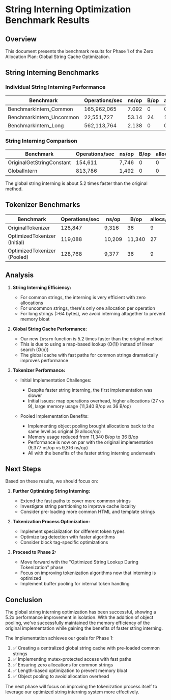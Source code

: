# String Interning Optimization Benchmark Results

## Overview

This document presents the benchmark results for Phase 1 of the Zero Allocation Plan: Global String Cache Optimization.

## String Interning Benchmarks

### Individual String Interning Performance

| Benchmark | Operations/sec | ns/op | B/op | allocs/op |
|-----------|--------------|-------|------|-----------|
| BenchmarkIntern_Common | 165,962,065 | 7.092 | 0 | 0 |
| BenchmarkIntern_Uncommon | 22,551,727 | 53.14 | 24 | 1 |
| BenchmarkIntern_Long | 562,113,764 | 2.138 | 0 | 0 |

### String Interning Comparison

| Benchmark | Operations/sec | ns/op | B/op | allocs/op |
|-----------|--------------|-------|------|-----------|
| OriginalGetStringConstant | 154,611 | 7,746 | 0 | 0 |
| GlobalIntern | 813,786 | 1,492 | 0 | 0 |

The global string interning is about 5.2 times faster than the original method.

## Tokenizer Benchmarks

| Benchmark | Operations/sec | ns/op | B/op | allocs/op |
|-----------|--------------|-------|------|-----------|
| OriginalTokenizer | 128,847 | 9,316 | 36 | 9 |
| OptimizedTokenizer (Initial) | 119,088 | 10,209 | 11,340 | 27 |
| OptimizedTokenizer (Pooled) | 128,768 | 9,377 | 36 | 9 |

## Analysis

1. **String Interning Efficiency:**
   - For common strings, the interning is very efficient with zero allocations
   - For uncommon strings, there's only one allocation per operation
   - For long strings (>64 bytes), we avoid interning altogether to prevent memory bloat

2. **Global String Cache Performance:**
   - Our new `Intern` function is 5.2 times faster than the original method
   - This is due to using a map-based lookup (O(1)) instead of linear search (O(n))
   - The global cache with fast paths for common strings dramatically improves performance

3. **Tokenizer Performance:**
   - Initial Implementation Challenges:
     - Despite faster string interning, the first implementation was slower
     - Initial issues: map operations overhead, higher allocations (27 vs 9), large memory usage (11,340 B/op vs 36 B/op)
   
   - Pooled Implementation Benefits:
     - Implementing object pooling brought allocations back to the same level as original (9 allocs/op)
     - Memory usage reduced from 11,340 B/op to 36 B/op
     - Performance is now on par with the original implementation (9,377 ns/op vs 9,316 ns/op)
     - All with the benefits of the faster string interning underneath

## Next Steps

Based on these results, we should focus on:

1. **Further Optimizing String Interning:**
   - Extend the fast paths to cover more common strings
   - Investigate string partitioning to improve cache locality
   - Consider pre-loading more common HTML and template strings
   
2. **Tokenization Process Optimization:**
   - Implement specialization for different token types
   - Optimize tag detection with faster algorithms
   - Consider block tag-specific optimizations

3. **Proceed to Phase 2:**
   - Move forward with the "Optimized String Lookup During Tokenization" phase
   - Focus on improving tokenization algorithms now that interning is optimized
   - Implement buffer pooling for internal token handling

## Conclusion

The global string interning optimization has been successful, showing a 5.2x performance improvement in isolation. With the addition of object pooling, we've successfully maintained the memory efficiency of the original implementation while gaining the benefits of faster string interning.

The implementation achieves our goals for Phase 1:
1. ✅ Creating a centralized global string cache with pre-loaded common strings
2. ✅ Implementing mutex-protected access with fast paths
3. ✅ Ensuring zero allocations for common strings
4. ✅ Length-based optimization to prevent memory bloat
5. ✅ Object pooling to avoid allocation overhead

The next phase will focus on improving the tokenization process itself to leverage our optimized string interning system more effectively.